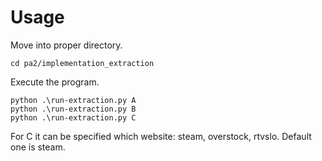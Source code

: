 # Usage

Move into proper directory.

```shell
cd pa2/implementation_extraction
```

Execute the program.

```shell
python .\run-extraction.py A
python .\run-extraction.py B
python .\run-extraction.py C
```

For C it can be specified which website: steam, overstock, rtvslo. Default one is steam.